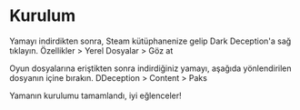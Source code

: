 # Kurulum
Yamayı indirdikten sonra, Steam kütüphanenize gelip Dark Deception'a sağ tıklayın.
Özellikler > Yerel Dosyalar > Göz at

Oyun dosyalarına eriştikten sonra indirdiğiniz yamayı, aşağıda yönlendirilen dosyanın içine bırakın.
DDeception > Content > Paks

Yamanın kurulumu tamamlandı, iyi eğlenceler!
